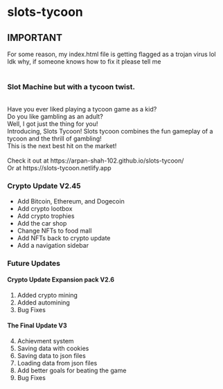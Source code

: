 # slots-tycoon
## IMPORTANT
For some reason, my index.html file is getting flagged as a trojan virus lol <br/>
Idk why, if someone knows how to fix it please tell me <br/>
<br/>
### Slot Machine but with a tycoon twist.
<br/>
Have you ever liked playing a tycoon game as a kid? <br/>
Do you like gambling as an adult? <br/>
Well, I got just the thing for you! <br/>
Introducing, Slots Tycoon! Slots tycoon combines the fun gameplay of a tycoon and the thrill of gambling! <br/>
This is the next best hit on the market! <br/>
<br/>
Check it out at https://arpan-shah-102.github.io/slots-tycoon/ <br/>
Or at https://slots-tycoon.netlify.app <br/>

### Crypto Update V2.45
- Add Bitcoin, Ethereum, and Dogecoin
- Add crypto lootbox
- Add crypto trophies
- Add the car shop
- Change NFTs to food mall
- Add NFTs back to crypto update
- Add a navigation sidebar

### Future Updates
#### Crypto Update Expansion pack V2.6
1. Added crypto mining
2. Added automining
3. Bug Fixes

#### The Final Update V3
4. Achievment system
5. Saving data with cookies
6. Saving data to json files
7. Loading data from json files
8. Add better goals for beating the game
9. Bug Fixes
